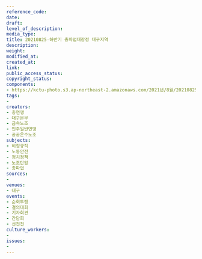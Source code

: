 ```yaml
---
reference_code: 
date: 
draft: 
level_of_description: 
media_type: 
title: 20210825-하반기 총파업대장정 대구지역
description: 
weight: 
modified_at: 
created_at: 
link: 
public_access_status: 
copyright_status: 
components:
- https://kctu-photo.s3.ap-northeast-2.amazonaws.com/2021년/8월/20210825-하반기+총파업대장정+대구지역/_1D20935.jpg
tags:
- 
creators:
- 총연맹
- 대구본부
- 금속노조
- 민주일반연맹
- 공공운수노조
subjects:
- 비정규직
- 노동안전
- 정치정책
- 노조탄압
- 총파업
sources:
- 
venues:
- 대구
events:
- 순회투쟁
- 결의대회
- 기자회견
- 간담회
- 선전전
culture_workers:
- 
issues:
- 
---
```

